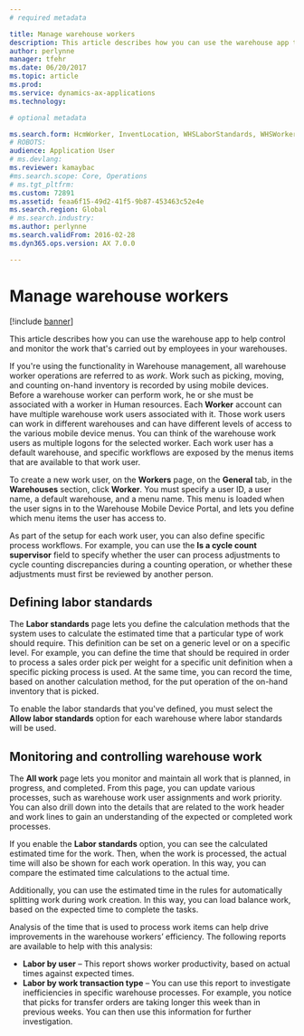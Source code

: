 ```yaml
---
# required metadata

title: Manage warehouse workers
description: This article describes how you can use the warehouse app to help control and monitor the work that's carried out by employees in your warehouses.
author: perlynne
manager: tfehr
ms.date: 06/20/2017
ms.topic: article
ms.prod: 
ms.service: dynamics-ax-applications
ms.technology: 

# optional metadata

ms.search.form: HcmWorker, InventLocation, WHSLaborStandards, WHSWorker, WHSWorkTable, WHSWorkTableListPage, WHSResetUserPassword
# ROBOTS: 
audience: Application User
# ms.devlang: 
ms.reviewer: kamaybac
#ms.search.scope: Core, Operations
# ms.tgt_pltfrm: 
ms.custom: 72891
ms.assetid: feaa6f15-49d2-41f5-9b87-453463c52e4e
ms.search.region: Global
# ms.search.industry: 
ms.author: perlynne
ms.search.validFrom: 2016-02-28
ms.dyn365.ops.version: AX 7.0.0

---
```


# Manage warehouse workers

[!include [banner](../includes/banner.md)]

This article describes how you can use the warehouse app to help control and monitor the work that's carried out by employees in your warehouses.

If you're using the functionality in Warehouse management, all warehouse worker operations are referred to as *work*. Work such as picking, moving, and counting on-hand inventory is recorded by using mobile devices. Before a warehouse worker can perform work, he or she must be associated with a worker in Human resources. Each **Worker** account can have multiple warehouse work users associated with it. Those work users can work in different warehouses and can have different levels of access to the various mobile device menus. You can think of the warehouse work users as multiple logons for the selected worker. Each work user has a default warehouse, and specific workflows are exposed by the menus items that are available to that work user. 

To create a new work user, on the **Workers** page, on the **General** tab, in the **Warehouses** section, click **Worker**. You must specify a user ID, a user name, a default warehouse, and a menu name. This menu is loaded when the user signs in to the Warehouse Mobile Device Portal, and lets you define which menu items the user has access to. 

As part of the setup for each work user, you can also define specific process workflows. For example, you can use the **Is a cycle count supervisor** field to specify whether the user can process adjustments to cycle counting discrepancies during a counting operation, or whether these adjustments must first be reviewed by another person.

## Defining labor standards
The **Labor standards** page lets you define the calculation methods that the system uses to calculate the estimated time that a particular type of work should require. This definition can be set on a generic level or on a specific level. For example, you can define the time that should be required in order to process a sales order pick per weight for a specific unit definition when a specific picking process is used. At the same time, you can record the time, based on another calculation method, for the put operation of the on-hand inventory that is picked. 

To enable the labor standards that you've defined, you must select the **Allow labor standards** option for each warehouse where labor standards will be used.

## Monitoring and controlling warehouse work
The **All work** page lets you monitor and maintain all work that is planned, in progress, and completed. From this page, you can update various processes, such as warehouse work user assignments and work priority. You can also drill down into the details that are related to the work header and work lines to gain an understanding of the expected or completed work processes. 

If you enable the **Labor standards** option, you can see the calculated estimated time for the work. Then, when the work is processed, the actual time will also be shown for each work operation. In this way, you can compare the estimated time calculations to the actual time. 

Additionally, you can use the estimated time in the rules for automatically splitting work during work creation. In this way, you can load balance work, based on the expected time to complete the tasks. 

Analysis of the time that is used to process work items can help drive improvements in the warehouse workers’ efficiency. The following reports are available to help with this analysis:

-   **Labor by user** – This report shows worker productivity, based on actual times against expected times.
-   **Labor by work transaction type** – You can use this report to investigate inefficiencies in specific warehouse processes. For example, you notice that picks for transfer orders are taking longer this week than in previous weeks. You can then use this information for further investigation.




